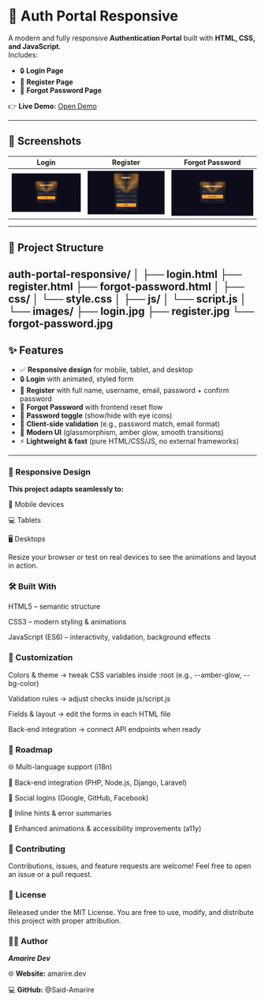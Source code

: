 # 🔑 Auth Portal Responsive  

A modern and fully responsive **Authentication Portal** built with **HTML, CSS, and JavaScript**.  
Includes:  
- 🔒 **Login Page**  
- 📝 **Register Page**  
- 🔑 **Forgot Password Page**  

👉 **Live Demo:** [Open Demo](https://amarire.dev/demo/portals-demo/auth-portal/login.html)

---

## 📸 Screenshots  

| Login | Register | Forgot Password |
| ----- | -------- | ---------------- |
| ![Login Preview](https://github.com/Said-Amarire/auth-portal-responsive/blob/main/images/login.jpg) | ![Register Preview](https://github.com/Said-Amarire/auth-portal-responsive/blob/main/images/register.jpg) | ![Forgot Password Preview](https://github.com/Said-Amarire/auth-portal-responsive/blob/main/images/forgot%20password.jpg) |

---

## 📂 Project Structure  

auth-portal-responsive/
│
├── login.html
├── register.html
├── forgot-password.html
│
├── css/
│ └── style.css
│
├── js/
│ └── script.js
│
└── images/
├── login.jpg
├── register.jpg
└── forgot-password.jpg
---

## ✨ Features  

- ✅ **Responsive design** for mobile, tablet, and desktop  
- 🔒 **Login** with animated, styled form  
- 📝 **Register** with full name, username, email, password + confirm password  
- 🔑 **Forgot Password** with frontend reset flow  
- 👀 **Password toggle** (show/hide with eye icons)  
- 🧠 **Client-side validation** (e.g., password match, email format)  
- 🎨 **Modern UI** (glassmorphism, amber glow, smooth transitions)  
- ⚡ **Lightweight & fast** (pure HTML/CSS/JS, no external frameworks)  

---

### 📱 Responsive Design

**This project adapts seamlessly to:**

📲 Mobile devices

💻 Tablets

🖥️ Desktops

Resize your browser or test on real devices to see the animations and layout in action.

### 🛠️ Built With

HTML5 – semantic structure

CSS3 – modern styling & animations

JavaScript (ES6) – interactivity, validation, background effects

### 🎨 Customization

Colors & theme → tweak CSS variables inside :root (e.g., --amber-glow, --bg-color)

Validation rules → adjust checks inside js/script.js

Fields & layout → edit the forms in each HTML file

Back-end integration → connect API endpoints when ready

### 📌 Roadmap

🌐 Multi-language support (i18n)

🔑 Back-end integration (PHP, Node.js, Django, Laravel)

🔗 Social logins (Google, GitHub, Facebook)

🧾 Inline hints & error summaries

🎉 Enhanced animations & accessibility improvements (a11y)

### 🤝 Contributing

Contributions, issues, and feature requests are welcome!
Feel free to open an issue
 or a pull request.

### 📜 License

Released under the MIT License.
You are free to use, modify, and distribute this project with proper attribution.

### 👨‍💻 Author

***Amarire Dev***

🌐 **Website:** amarire.dev

💻 **GitHub:** @Said-Amarire
